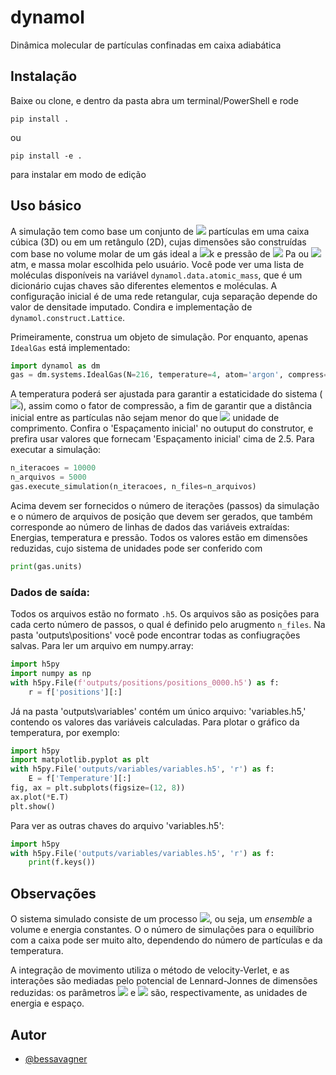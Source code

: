# dynamol

 Dinâmica molecular de partículas confinadas em caixa adiabática

## Instalação

Baixe ou clone, e dentro da pasta abra um terminal/PowerShell e rode

 ~~~terminal
pip install .
 ~~~

ou

 ~~~terminal
pip install -e .
 ~~~

para instalar em modo de edição

## Uso básico

A simulação tem como base um conjunto de <img src="https://render.githubusercontent.com/render/math?math=\large N"> partículas em uma caixa cúbica (3D) ou em um retângulo (2D), cujas dimensões são construídas com base no volume molar de um gás ideal a <img src="https://render.githubusercontent.com/render/math?math=\large 273.15">k e pressão de <img src="https://render.githubusercontent.com/render/math?math=\large 101325"> Pa ou <img src="https://render.githubusercontent.com/render/math?math=\large 1"> atm, e massa molar escolhida pelo usuário. Você pode ver uma lista de moléculas disponíveis na variável ```dynamol.data.atomic_mass```, que é um dicionário cujas chaves são diferentes elementos e moléculas. A configuração inicial é de uma rede retangular, cuja separação depende do valor de densitade imputado. Condira e implementação de ```dynamol.construct.Lattice```.

Primeiramente, construa um objeto de simulação. Por enquanto, apenas ```IdealGas``` está implementado:

~~~python
import dynamol as dm
gas = dm.systems.IdealGas(N=216, temperature=4, atom='argon', compress=1.5, dim=2)
~~~

A temperatura poderá ser ajustada para garantir a estaticidade do sistema (<img src="https://render.githubusercontent.com/render/math?math=\large \vec{V}_{cm} = 0">), assim como o fator de compressão, a fim de garantir que a distância inicial entre as partículas não sejam menor do que <img src="https://render.githubusercontent.com/render/math?math=\large 1"> unidade de comprimento. Confira o 'Espaçamento inicial' no outuput do construtor, e prefira usar valores que fornecam 'Espaçamento inicial' cima de 2.5. Para executar a simulação:

~~~python
n_iteracoes = 10000
n_arquivos = 5000
gas.execute_simulation(n_iteracoes, n_files=n_arquivos)
~~~

Acima devem ser fornecidos o número de iterações (passos) da simulação e o número de arquivos de posição que devem ser gerados, que também corresponde ao número de linhas de dados das variáveis extraídas: Energias, temperatura e pressão. Todos os valores estão em dimensões reduzidas, cujo sistema de unidades pode ser conferido com

~~~python
print(gas.units)
~~~

### Dados de saída:

Todos os arquivos estão no formato ```.h5```. Os arquivos são as posições para cada certo número de passos, o qual é definido pelo arugmento ```n_files```. Na pasta 'outputs\positions\' você pode encontrar todas as confiugrações salvas. Para ler um arquivo em numpy.array:

~~~python
import h5py
import numpy as np
with h5py.File(f'outputs/positions/positions_0000.h5') as f:
    r = f['positions'][:]
~~~

Já na pasta 'outputs\variables\' contém um único arquivo: 'variables.h5,' contendo os valores das variáveis calculadas. Para plotar o gráfico da temperatura, por exemplo:

~~~python
import h5py
import matplotlib.pyplot as plt
with h5py.File('outputs/variables/variables.h5', 'r') as f:
    E = f['Temperature'][:]
fig, ax = plt.subplots(figsize=(12, 8))
ax.plot(*E.T)
plt.show()
~~~

Para ver as outras chaves do arquivo 'variables.h5':

~~~python
import h5py
with h5py.File('outputs/variables/variables.h5', 'r') as f:
    print(f.keys())
~~~

## Observações

O sistema simulado consiste de um processo <img src="https://render.githubusercontent.com/render/math?math=\large NVE">, ou seja, um *ensemble* a volume e energia constantes. O o número de simulações para o equilíbrio com a caixa pode ser muito alto, dependendo do número de partículas e da temperatura.

A integração de movimento utiliza o método de velocity-Verlet, e as interações são mediadas pelo potencial de Lennard-Jonnes de dimensões reduzidas: os parâmetros <img src="https://render.githubusercontent.com/render/math?math=\large \epsilon"> e <img src="https://render.githubusercontent.com/render/math?math=\large \sigma"> são, respectivamente, as unidades de energia e espaço.

## Autor

- [@bessavagner](https://github.com/bessavagner)
